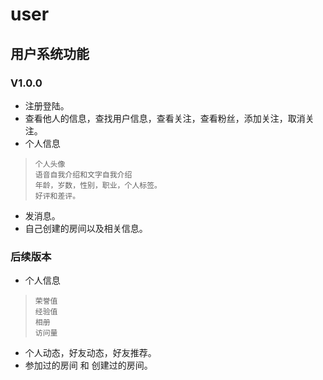 user
======

用户系统功能
--------------

### V1.0.0
+ 注册登陆。
+ 查看他人的信息，查找用户信息，查看关注，查看粉丝，添加关注，取消关注。
+ 个人信息

>     个人头像
>     语音自我介绍和文字自我介绍
>     年龄，岁数，性别，职业，个人标签。
>     好评和差评。

+ 发消息。
+ 自己创建的房间以及相关信息。

### 后续版本
+ 个人信息

>     荣誉值
>     经验值
>     相册
>     访问量

+ 个人动态，好友动态，好友推荐。
+ 参加过的房间 和 创建过的房间。
